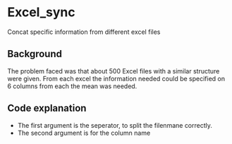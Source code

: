 # Excel_sync
Concat specific information from different excel files

## Background
The problem faced was that about 500 Excel files with a similar structure were given. From each excel the information needed
could be specified on 6 columns from each the mean was needed.


## Code explanation
- The first argument is the seperator, to split the filenmane correctly.
- The second argument is for the column name

